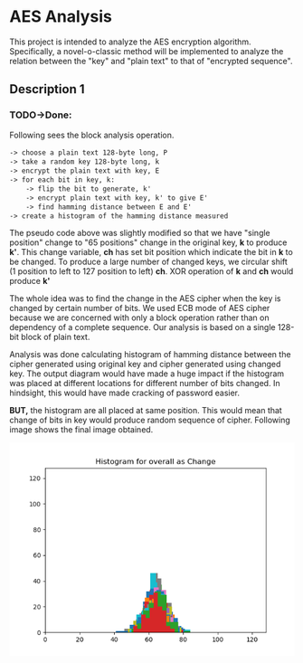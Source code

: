 # AES Analysis

This project is intended to analyze the AES encryption algorithm. Specifically, a novel-o-classic method will be implemented to analyze the relation between the "key" and "plain text" to that of "encrypted sequence".

## Description 1

### TODO->Done:

Following sees the block analysis operation.

```
-> choose a plain text 128-byte long, P
-> take a random key 128-byte long, k
-> encrypt the plain text with key, E
-> for each bit in key, k:
	-> flip the bit to generate, k'
	-> encrypt plain text with key, k' to give E'
	-> find hamming distance between E and E'
-> create a histogram of the hamming distance measured
```

The pseudo code above was slightly modified so that we have "single position" change to "65 positions" change in the original key, **k** to produce **k'**. This change variable, **ch** has set bit position which indicate the bit in **k** to be changed. To produce a large number of changed keys, we circular shift (1 position to left to 127 position to left) **ch**.  XOR operation of **k**  and **ch** would produce **k'**

The whole idea was to find the change in the AES cipher when the key is changed by certain number of bits. We used ECB mode of AES cipher because we are concerned with only a block operation rather than on dependency of a complete sequence. Our analysis is based on a single 128-bit block of plain text.

Analysis was done calculating histogram of hamming distance between the cipher generated using original key and cipher generated using changed key. The output diagram would have made a huge impact if the histogram was placed at different locations for different number of bits changed. In hindsight, this would have made cracking of password easier.

**BUT,** the histogram are all placed at same position. This would mean that change of bits in key would produce random sequence of cipher. Following image shows the final image obtained. 

![](Images/overall_histogram.png)